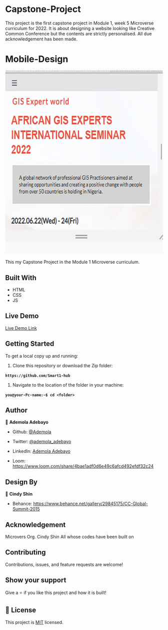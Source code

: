 # Capstone-Project
This project is the first capstone project in Module 1, week 5 Microverse curriculum for 2022. It is about designing a website looking like Creative Common Conference but the contents are strictly personalised. All due acknowledgement has been made.

# Mobile-Design

![screenshot](images/snapshot.png)

This my Capstone Project in the Module 1 Microverse curriculum.

## Built With

- HTML
- CSS
- JS

## Live Demo

[Live Demo Link](https://smart1-hub.github.io/Smart-Development/)

## Getting Started

To get a local copy up and running:

1. Clone this repository or download the Zip folder:

**``https://github.com/Smart1-hub``**

1. Navigate to the location of the folder in your machine:

**``you@your-Pc-name:~$ cd <folder>``**

## Author

👤 **Ademola Adebayo**

- Github: [@Ademola](https://github.com/Smart1-hub)

- Twitter: [@ademola_adebayo](https://twitter.com/ademola_adebayo)

- LinkedIn: [Ademola Adebayo](https://www.linkedin.com/in/ademola-adebayo-81051578/)

- Loom: 
https://www.loom.com/share/4bae1adf0d6e49c6afcd492efdf32c24

## Design By

👤 **Cindy Shin**

- Behance: https://www.behance.net/gallery/29845175/CC-Global-Summit-2015

## Acknowledgement

Microvers Org.
Cindy Shin
All whose codes have been built on

## Contributing

Contributions, issues, and feature requests are welcome!

## Show your support

Give a ⭐ if you like this project and how it is built!


## 📝 License

This project is [MIT](./MIT.md) licensed.